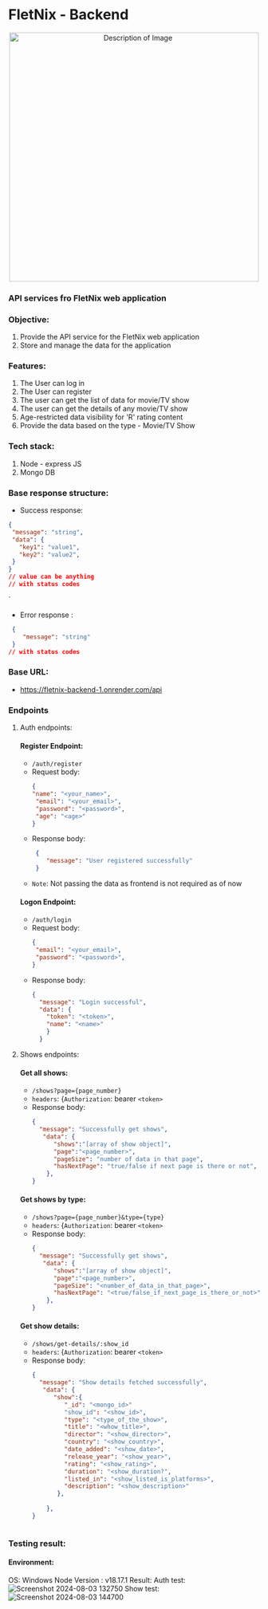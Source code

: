 # FletNix - Backend


<p align="center">
  <img src="https://github.com/user-attachments/assets/c608867b-2861-46dd-b6b5-771e0dacf187" alt="Description of Image" width="500">
</p>

### API services fro FletNix web application

### Objective:
1. Provide the API service for the FletNix web application
2. Store and manage the data for the application

### Features:
1. The User can log in
2. The User can register
3. The user can get the list of data for movie/TV show
4. The user can get the details of any movie/TV show
5. Age-restricted data visibility for 'R' rating content
6. Provide the data based on the type - Movie/TV Show

### Tech stack:
1. Node - express JS
2. Mongo DB

### Base response structure:
-  Success response: 
 ```json
{
  "message": "string",
  "data": {
    "key1": "value1",
    "key2": "value2",
  }
}
// value can be anything
// with status codes
```
`

- Error response :
 ```json
  {
     "message": "string"
  }
 // with status codes
```

### Base URL:
- https://fletnix-backend-1.onrender.com/api

### Endpoints
1. Auth endpoints:
   #### Register Endpoint: 
     - `/auth/register`   
     - Request body:
         ```json
         {
         "name": "<your_name>",
          "email": "<your_email>",
          "password": "<password>",
          "age": "<age>"
         }
       ```
    - Response body:
        ```json
         {
            "message": "User registered successfully"
         }
       ```
    - `Note`: Not passing the data as frontend is not required as of now
   #### Logon Endpoint: 
     - `/auth/login`   
     - Request body:
         ```json
         {
          "email": "<your_email>",
          "password": "<password>",
         }
       ```
    - Response body:
        ```json
        {
          "message": "Login successful",
          "data": {
            "token": "<token>",
            "name": "<name>"
            }
          }
       ```
2. Shows endpoints:
   #### Get all shows: 
     -  `/shows?page={page_number}`  
     - `headers`: {`Authorization`: bearer  `<token>`
     - Response body:
         ```json
         {
           "message": "Successfully get shows",
            "data": {
               "shows":"[array of show object]",
               "page":"<page_number>",
               "pageSize": "number of data in that page",
               "hasNextPage": "true/false if next page is there or not",
             },
         }
       ```
   #### Get shows by type: 
     -  `/shows?page={page_number}&type={type}`  
     - `headers`: {`Authorization`: bearer  `<token>`
     - Response body:
         ```json
         {
           "message": "Successfully get shows",
            "data": {
               "shows":"[array of show object]",
               "page":"<page_number>",
               "pageSize": "<number_of_data_in_that_page>",
               "hasNextPage": "<true/false_if_next_page_is_there_or_not>",
             },
         }
       ```
   #### Get show details: 
     -  `/shows/get-details/:show_id`  
     - `headers`: {`Authorization`: bearer  `<token>`
     - Response body:
         ```json
         {
           "message": "Show details fetched successfully",
            "data": {
               "show":{
                  "_id": "<mongo_id>"
                  "show_id": "<show_id>",
                  "type": "<type_of_the_show>",
                  "title": "<whow_title>",
                  "director": "<show_director>",
                  "country": "<show_country>",
                  "date_added": "<show_date>",
                  "release_year": "<show_year>",
                  "rating": "<show_rating>",
                  "duration": "<show_duration?",
                  "listed_in": "<show_listed_is_platforms>",
                  "description": "<show_description>"
                },
               
             },
         }
      ```
  
 ### Testing result:
 #### Environment:
  OS: Windows
  Node Version : v18.17.1
  Result:
  Auth test:
   ![Screenshot 2024-08-03 132750](https://github.com/user-attachments/assets/6a1a40f1-1df4-4be3-84bc-03a5f353a417)
 Show test:
   ![Screenshot 2024-08-03 144700](https://github.com/user-attachments/assets/ef25f8d8-efd5-4836-a0ec-0a7544a0fbac)

   

     
  
